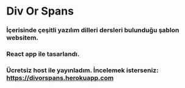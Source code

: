 # Div Or Spans

### İçerisinde çeşitli yazılım dilleri dersleri bulunduğu şablon websitem.

### React app ile tasarlandı.

### Ücretsiz host ile yayınladım. İncelemek isterseniz: https://divorspans.herokuapp.com
